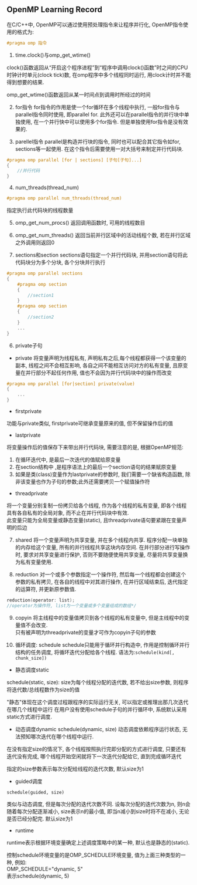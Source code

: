 ## OpenMP Learning Record
在C/C++中, OpenMP可以通过使用预处理指令来让程序并行化, OpenMP指令使用的格式为:
```c
#pragma omp 指令
```

1. time.clock()与omp_get_wtime()

clock()函数返回从“开启这个程序进程”到“程序中调用clock()函数”时之间的CPU时钟计时单元(clock
tick)数, 在omp程序中多个线程同时运行, 用clock计时并不能得到想要的结果.

omp_get_wtime()函数返回从某一时间点到调用时所经过的时间

2. for指令
for指令的作用是使一个for循环在多个线程中执行, 一般for指令与parallel指令同时使用, 即parallel for. 此外还可以在parallel指令的并行块中单独使用, 在一个并行快中可以使用多个for指令. 但是单独使用for指令是没有效果的.

3. parellel指令
parallel是构造并行块的指令, 同时也可以配合其它指令如for, sections等一起使用. 在这个指令后需要使用一对大括号来制定并行代码块.
```c
#pragma omp parallel [for | sections] [子句[子句]...]
{
    //并行代码
}
```
4. num_threads(thread_num)
```c
#pragma omp parallel num_threads(thread_num)
```
指定执行此代码块的线程数量

5. omp_get_num_procs()
返回调用函数时, 可用的线程数目

5. omp_get_num_threads()
返回当前并行区域中的活动线程个数, 若在并行区域之外调用则返回0

5. sections和section
sections语句指定一个并行代码块, 并用section语句将此代码块分为多个分块, 各个分块并行执行
```c
#pragma omp parallel sections
{
    #pragma omp section
    {
        //section1
    }
    #pragma omp section
    {
        //section2
    }
    ...
}
```

6. private子句

* private
将变量声明为线程私有, 声明私有之后,每个线程都获得一个该变量的副本, 线程之间不会相互影响, 各自之间不能相互访问对方的私有变量, 且原变量在并行部分不起任何作用, 值也不会因为并行代码块中的操作而改变

```c
#pragma omp parallel [for|section] private(value)
{
    ...
}
```
* firstprivate

功能与private类似, firstprivate可继承变量原来的值, 但不保留操作后的值

* lastprivate

将变量操作后的值保存下来带出并行代码块, 需要注意的是, 根据OpenMP规范:  
1. 在循环迭代中, 是最后一次迭代的值赋给原变量
2. 在section结构中 ,是程序语法上的最后一个section语句的结果赋原变量
3. 如果是类(class)变量作为lastprivate的参数时, 我们需要一个缺省构造函数, 除非该变量也作为子句的参数;此外还需要拷贝一个赋值操作符

* threadprivate

将一个变量分别复制一份拷贝给各个线程, 作为各个线程的私有变量, 即各个线程具有各自私有的全局对象, 而不止在并行代码块中有效.  
此变量只能为全局变量或静态变量(static), 且threadprivate语句要紧跟在变量声明的后边

7. shared
将一个变量声明为共享变量, 并在多个线程内共享. 程序分配一块单独的内存给这个变量, 所有的并行线程共享这块内存空间. 在并行部分进行写操作时, 要求对共享变量进行保护, 否则不要随便使用共享变量, 尽量将共享变量换为私有变量使用.

8. reduction
对一个或多个参数指定一个操作符, 然后每一个线程都会创建这个参数的私有拷贝, 在各自的线程中对其进行操作, 在并行区域结束后, 迭代指定的运算符, 并更新原参数值.
```c
reduction(operator: list);
//operator为操作符, list为一个变量或多个变量组成的数组*/
```

9. copyin
将主线程中的变量值拷贝到各个线程的私有变量中, 但是主线程中的变量值不会改变.  
只有被声明为threadprivate的变量才可作为copyin子句的参数

10. 循环调度: schedule
schedule只能用于循环并行构造中, 作用是控制循环并行结构的任务调度, 将循环迭代分配给各个线程. 
语法为:``schedule(kind[, chunk_size])``
* 静态调度static

schedule(static, size): size为每个线程分配的迭代数, 若不给出size参数, 则程序将迭代数/总线程数作为size的值

"静态"体现在这个调度过程跟程序的实际运行无关, 可以指定或推理出那几次迭代在哪几个线程中运行
在用户没有使用schedule子句的并行循环中, 系统默认采用static方式进行调度. 

* 动态调度dynamic
schedule(dynamic, size)
动态调度依赖程序运行状态, 无法预知哪次迭代在哪个线程中运行. 

在没有指定size的情况下, 各个线程按照执行完即分配的方式进行调度, 只要还有迭代没有完成, 哪个线程开始空闲就将下一次迭代分配给它, 直到完成循环迭代

指定的size参数表示每次分配给线程的迭代次数, 默认size为1

* guided调度
```
schedule(guided, size)
```
类似与动态调度, 但是每次分配的迭代次数不同. 设每次分配的迭代次数为n, 则n会随着每次分配逐渐减小, size表示n的最小值, 即当n减小到size时将不在减小, 无论是否已经分配完. 默认size为1

* runtime

runtime表示根据环境变量确定上述调度策略中的某一种, 默认也是静态的(static). 

控制schedule环境变量的是OMP_SCHEDULE环境变量, 值为上面三种类型的一种, 例如:  
OMP_SCHEDULE="dynamic, 5"  
表示schedule(dynamic, 5)